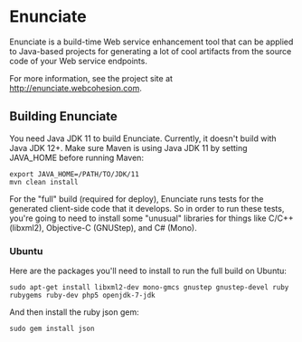 # Enunciate #

Enunciate is a build-time Web service enhancement tool that can
be applied to Java-based projects for generating a lot of cool
artifacts from the source code of your Web service endpoints.

For more information, see the project site at http://enunciate.webcohesion.com.

## Building Enunciate ###

You need Java JDK 11 to build Enunciate. Currently, it doesn't build with Java JDK 12+. Make sure Maven is
using Java JDK 11 by setting JAVA_HOME before running Maven:

    export JAVA_HOME=/PATH/TO/JDK/11
    mvn clean install

For the "full" build (required for deploy), Enunciate runs tests for the generated client-side code that it 
develops. So in order to run these tests, you're going to need to install some "unusual" libraries for 
things like C/C++ (libxml2), Objective-C (GNUStep), and C# (Mono).

### Ubuntu ###

Here are the packages you'll need to install to run the full build on Ubuntu:

```sudo apt-get install libxml2-dev mono-gmcs gnustep gnustep-devel ruby rubygems ruby-dev php5 openjdk-7-jdk```

And then install the ruby json gem:

```sudo gem install json```
